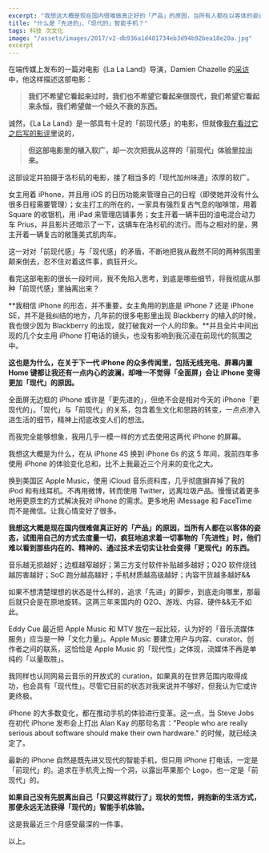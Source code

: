 ```yaml
---
excerpt: "我想这大概是现在国内很难做真正好的「产品」的原因，当所有人都在以客体的姿态，试图用自己的方式去度量一切，疯狂地追求着一切事物的「先进性」时，他们难以看到那些内在的、精神的、通过技术去切实让社会变得「更现代」的东西。"
title: "什么是「先进的」、「现代的」智能手机？"
tags: 科技 次文化
image: "/assets/images/2017/v2-db936a1d481734eb3d94b92bea18e20a.jpg"
excerpt
---
```



在端传媒上发布的一篇对电影《La La Land》导演，Damien Chazelle 的[采访](https://link.zhihu.com/?target=https%3A//theinitium.com/article/20170222-culture-movie-DamienChazelle/)中，他这样描述这部电影：

> **我们不希望它看起来过时，我们也不希望它看起来很现代，我们希望它看起来永恒，我们希望做一个经久不衰的东西。**

诚然，《La La Land》是一部具有十足的「前现代感」的电影，但就像[我在看过它之后写的影评](https://www.zhihu.com/question/50258333/answer/145869873)里说的，

> **但这部电影里的植入软广，却一次次把我从这样的「前现代」体验里拉出来。**

这部设定并拍摄于洛杉矶的电影，接了相当多的「现代加州味道」浓厚的软广。

女主用着 iPhone，并且用 iOS 的日历功能来管理自己的日程（即使她并没有什么很多日程需要管理）；女主打工的所在的，一家具有强烈复古气息的咖啡馆，用着 Square 的收银机，用 iPad 来管理店铺事务；女主开着一辆丰田的油电混合动力车 Prius，并且影片还暗示了一下，这辆车在洛杉矶的流行。而与之相对的是，男主开着一辆复古的敞篷美式肌肉车。

这一对对「前现代感」与「现代感」的矛盾，不断地把我从截然不同的两种氛围里颠来倒去，忍不住对着这件事，疯狂开火。

看完这部电影的很长一段时间，我不免陷入思考，到底是哪些细节，将我彻底从那种「前现代感」里抽离出来？

**我相信 iPhone 的形态，并不重要，女主角用的到底是 iPhone 7 还是 iPhone SE，并不是我纠结的地方，几年前的很多电影里出现 Blackberry 的植入的时候，我也很少因为 Blackberry 的出现，就打破我对一个人的印象。**并且全片中间出现的几个女主用 iPhone 打电话的镜头，也没有影响到我沉浸在前现代的氛围之中。

**这也是为什么，在关于下一代 iPhone 的众多传闻里，包括无线充电、屏幕内置 Home 键都让我还有一点内心的波澜，却唯一不觉得「全面屏」会让 iPhone 变得更加「现代」的原因。**

全面屏无边框的 iPhone 或许是「更先进的」，但绝不会是相对今天的 iPhone「更现代的」。「现代」与「前现代」的关系，包含着生文化和思路的转变，一点点渗入进生活的细节，精神上彻底改变人们的想法。

而我完全能够想象，我用几乎一模一样的方式去使用这两代 iPhone 的屏幕。

我想这大概是为什么，在从 iPhone 4S 换到 iPhone 6s 的这 5 年间，我前四年多使用 iPhone 的体验变化总和，比不上我最近三个月来的变化之大。

换到美国区 Apple Music，使用 iCloud 音乐资料库，几乎彻底摒弃掉了我的 iPod 和有线耳机。不再用微博，转而使用 Twitter，远离垃圾产品。慢慢试着更多地用更原生的方式解决我对 iPhone 的需求。更多地用 iMessage 和 FaceTime 而不是微信。让我心情变好了很多。

**我想这大概是现在国内很难做真正好的「产品」的原因，当所有人都在以客体的姿态，试图用自己的方式去度量一切，疯狂地追求着一切事物的「先进性」时，他们难以看到那些内在的、精神的、通过技术去切实让社会变得「更现代」的东西。**

音乐越无损越好；边框越窄越好；第三方支付软件补贴越多越好；O2O 软件烧钱越厉害越好；SoC 跑分越高越好；手机材质越高级越好；内容干货越多越好&&

如果不想清楚理想的状态是什么样的，追求「先进」的脚步，到底走向哪里，那最后就只会是在原地旋转。这两三年来国内的 O2O、游戏、内容、硬件&&无不如此。

Eddy Cue 最近把 Apple Music 和 MTV 放在一起比较，认为好的「音乐流媒体服务」应当是一种「文化力量」。Apple Music 要建立用户与内容、curator、创作者之间的联系，这恰恰是 Apple Music 的「现代性」之体现，流媒体不再是单纯的「以量取胜」。

我同样也认同网易云音乐的开放式的 curation，如果真的在世界范围内取得成功，也会具有「现代性」。尽管它目前的状态对我来说并不够好，但我认为它或许更终极。

iPhone 的大多数变化，都在推动手机的体验进行变革。这一点，当 Steve Jobs 在初代 iPhone 发布会上打出 Alan Kay 的那句名言："People who are really serious about software should make their own hardware." 的时候，就已经决定了。

最新的 iPhone 自然是既先进又现代的智能手机，但只用 iPhone 打电话，一定是「前现代」的。追求在手机壳上掏一个洞，以露出苹果那个 Logo，也一定是「前现代」的。

**如果自己没有先脱离出自己「只要这样就行了」现状的觉悟，拥抱新的生活方式，那便永远无法获得「现代的」智能手机体验。**

这是我最近三个月感受最深的一件事。

以上。
